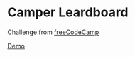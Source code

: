 # Camper Leardboard

Challenge from [freeCodeCamp](https://www.freecodecamp.org/challenges/build-a-camper-leaderboard)

[Demo](https://hanksudo.github.io/lbd-camper-leaderboard/)
